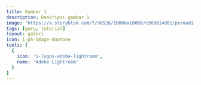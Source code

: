 ```yaml
---
title: Gambar 1
description: Deskripsi gambar 1
image: 'https://a.storyblok.com/f/98526/10000x10000/c908614d61/permadi-ifa.webp'
tags: [guru, tutorial]
layout: galeri
icon: i-ph-image-duotone
tools: [
  {
    icon: 'i-logos-adobe-lightroom',
    name: 'Adobe Lightroom'
  }
]
---
```

